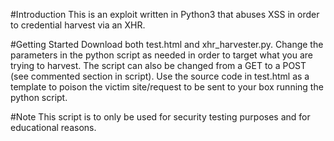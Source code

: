 #Introduction
This is an exploit written in Python3 that abuses XSS in order to credential harvest via an XHR.

#Getting Started
Download both test.html and xhr_harvester.py.
Change the parameters in the python script as needed in order to target what you are trying to harvest. The script can also be changed from a GET to a POST (see commented section in script).
Use the source code in test.html as a template to poison the victim site/request to be sent to your box running the python script.

#Note
This script is to only be used for security testing purposes and for educational reasons.
